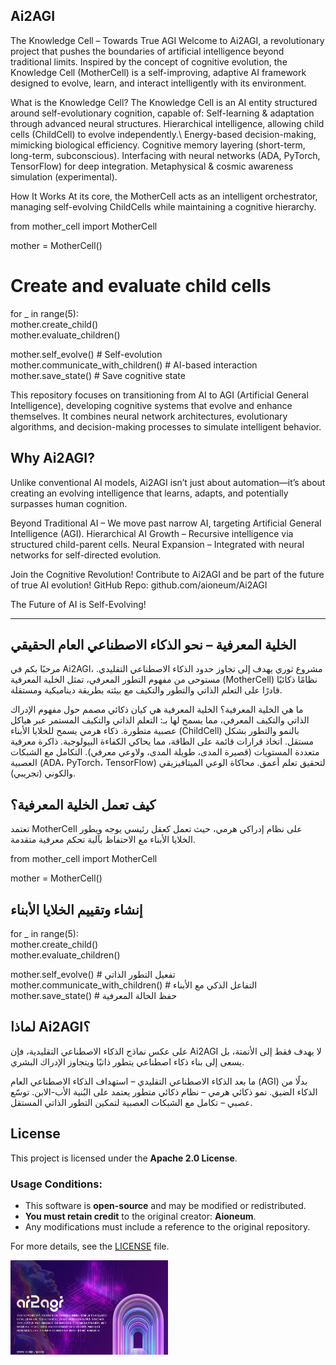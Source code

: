 
## Ai2AGI

The Knowledge Cell – Towards True AGI 
Welcome to Ai2AGI, a revolutionary project that pushes the boundaries of artificial intelligence beyond traditional limits. Inspired by the concept of cognitive evolution, the Knowledge Cell (MotherCell) is a self-improving, adaptive AI framework designed to evolve, learn, and interact intelligently with its environment.

 What is the Knowledge Cell?
The Knowledge Cell is an AI entity structured around self-evolutionary cognition, capable of:
Self-learning & adaptation through advanced neural structures.
Hierarchical intelligence, allowing child cells (ChildCell) to evolve independently.\ Energy-based decision-making, mimicking biological efficiency.
Cognitive memory layering (short-term, long-term, subconscious).
Interfacing with neural networks (ADA, PyTorch, TensorFlow) for deep integration.
Metaphysical & cosmic awareness simulation (experimental).

 How It Works
At its core, the MotherCell acts as an intelligent orchestrator, managing self-evolving ChildCells while maintaining a cognitive hierarchy.

from mother_cell import MotherCell  

mother = MotherCell()  

# Create and evaluate child cells  
for _ in range(5):  
    mother.create_child()  
    mother.evaluate_children()  

mother.self_evolve()  # Self-evolution  
mother.communicate_with_children()  # AI-based interaction  
mother.save_state()  # Save cognitive state  

This repository focuses on transitioning from AI to 
AGI (Artificial General Intelligence), 
developing cognitive systems that 
evolve and enhance themselves. 
It combines neural network architectures, 
evolutionary algorithms, 
and decision-making processes to simulate intelligent behavior.

## Why Ai2AGI?
Unlike conventional AI models, Ai2AGI isn’t just about automation—it’s about creating an evolving intelligence that learns, adapts, and potentially surpasses human cognition.

Beyond Traditional AI – We move past narrow AI, targeting Artificial General Intelligence (AGI).
Hierarchical AI Growth – Recursive intelligence via structured child-parent cells.
Neural Expansion – Integrated with neural networks for self-directed evolution. 

Join the Cognitive Revolution!
Contribute to Ai2AGI and be part of the future of true AI evolution!
GitHub Repo: github.com/aioneum/Ai2AGI

 The Future of AI is Self-Evolving! 


***********************************************************************************


##  الخلية المعرفية – نحو الذكاء الاصطناعي العام الحقيقي 
مرحبًا بكم في Ai2AGI، مشروع ثوري يهدف إلى تجاوز حدود الذكاء الاصطناعي التقليدي. مستوحى من مفهوم التطور المعرفي، تمثل الخلية المعرفية (MotherCell) نظامًا ذكائيًا قادرًا على التعلم الذاتي والتطور والتكيف مع بيئته بطريقة ديناميكية ومستقلة.

 ما هي الخلية المعرفية؟
الخلية المعرفية هي كيان ذكائي مصمم حول مفهوم الإدراك الذاتي والتكيف المعرفي، مما يسمح لها بـ:
التعلم الذاتي والتكيف المستمر عبر هياكل عصبية متطورة.
ذكاء هرمي يسمح للخلايا الأبناء (ChildCell) بالنمو والتطور بشكل مستقل.
اتخاذ قرارات قائمة على الطاقة، مما يحاكي الكفاءة البيولوجية.
ذاكرة معرفية متعددة المستويات (قصيرة المدى، طويلة المدى، ولاوعي معرفي).
التكامل مع الشبكات العصبية (ADA، PyTorch، TensorFlow) لتحقيق تعلم أعمق.
محاكاة الوعي الميتافيزيقي والكوني (تجريبي).

 ## كيف تعمل الخلية المعرفية؟
تعتمد MotherCell على نظام إدراكي هرمي، حيث تعمل كعقل رئيسي يوجه ويطور الخلايا الأبناء مع الاحتفاظ بآلية تحكم معرفية متقدمة.
 
 
from mother_cell import MotherCell  

mother = MotherCell()  

## إنشاء وتقييم الخلايا الأبناء  
for _ in range(5):  
    mother.create_child()  
    mother.evaluate_children()  

mother.self_evolve()  # تفعيل التطور الذاتي  
mother.communicate_with_children()  # التفاعل الذكي مع الأبناء  
mother.save_state()  # حفظ الحالة المعرفية  
 ## لماذا Ai2AGI؟
على عكس نماذج الذكاء الاصطناعي التقليدية، فإن Ai2AGI لا يهدف فقط إلى الأتمتة، بل يسعى إلى بناء ذكاء اصطناعي يتطور ذاتيًا ويتجاوز الإدراك البشري.

 ما بعد الذكاء الاصطناعي التقليدي – استهداف الذكاء الاصطناعي العام (AGI) بدلًا من الذكاء الضيق.
 نمو ذكائي هرمي – نظام ذكائي متطور يعتمد على البُنية الأب-الابن.
 توسّع عصبي – تكامل مع الشبكات العصبية لتمكين التطور الذاتي المستقل.

## License
This project is licensed under the **Apache 2.0 License**.

### Usage Conditions:
- This software is **open-source** and may be modified or redistributed.
- **You must retain credit** to the original creator: **Aioneum**.
- Any modifications must include a reference to the original repository.

For more details, see the [LICENSE](LICENSE) file.





<img src="https://github.com/aioneumco/Ai2AGI/blob/main/ai2agi/img/AI2AGI.png" width="50%" />
